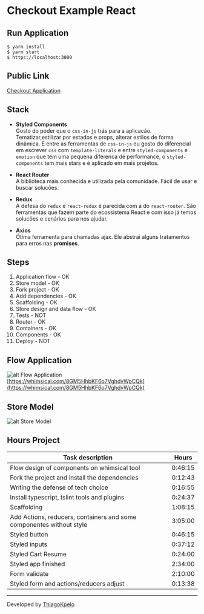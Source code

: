 # Checkout Example React

## Run Application

`$ yarn install`  
`$ yarn start`  
`$ https://localhost:3000`

## Public Link

[Checkout Application](https://thiagokpelo.github.io/checkout-example-react)

## Stack

- **Styled Components**  
  Gosto do poder que o `css-in-js` trás para a aplicacão. Tematizar,estilizar por estados e props, alterar estilos de forma dinâmica. E entre as ferramentas de `css-in-js` eu gosto do diferencial em escrever `css` com `template-literals` e entre `styled-components` e `emotion` que tem uma pequena diferenca de performance, o `styled-components` tem mais stars e é aplicado em mais projetos.

- **React Router**  
  A biblioteca mais conhecida e utilizada pela comunidade. Fácil de usar e buscar solucões.

- **Redux**  
  A defesa do `redux` e `react-redux` é parecida com a do `react-router`. São ferramentas que fazem parte do ecossistema React e com isso já temos solucões e cenários para nos ajudar.

- **Axios**  
  Ótima ferramenta para chamadas ajax. Ele abstrai alguns tratamentos para erros nas __promises__.

## Steps

1. Application flow - OK
2. Store model - OK
3. Fork project - OK
4. Add dependencies - OK
5. Scaffolding - OK
6. Store design and data flow - OK
7. Tests - NOT
8. Router - OK
9. Containers - OK
10. Components - OK
11. Deploy - NOT

## Flow Application

![alt Flow Application](https://i.ibb.co/748JBYC/Screen-Shot-2019-05-27-at-17-41-58.png)
[https://whimsical.com/8GM5HhbKF6o7VghdvWpCQk](https://whimsical.com/8GM5HhbKF6o7VghdvWpCQk)


## Store Model

![alt Store Model](https://i.ibb.co/FHzhD22/Screen-Shot-2019-05-27-at-11-22-02.png)

## Hours Project

| Task description                                                     | Hours   |
|--------------------------------------------------------------------- | ------- |
| Flow design of components on whimsical tool                          | 0:46:15 |
| Fork the project and install the dependencies                        | 0:12:43 |
| Writing the defense of tech choice                                   | 0:16:55 |
| Install typescript, tslint tools and plugins                         | 0:24:37 |
| Scaffolding                                                          | 1:08:15 |
| Add Actions, reducers, containers and some componentes without style | 3:05:00 |
| Styled button                                                        | 0:46:15 |
| Styled inputs                                                        | 0:37:12 |
| Styled Cart Resume                                                   | 0:24:00 |
| Styled app finished                                                  | 2:34:00 |
| Form validate                                                        | 2:10:00 |
| Styled form and actions/reducers adjust                              | 0:13:38 |

-----

Developed by [ThiagoKpelo](https://thiagokpelo.dev)
